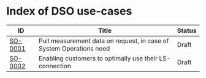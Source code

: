# Index of DSO use-cases

|ID | Title | Status |
|---|---|---|
|[SO-0001](./SO-0001.md)|Pull measurement data on request, in case of System Operations need|Draft|
|[SO-0002](./SO-0002.md)|Enabling customers to optimally use their LS-connection|Draft|
